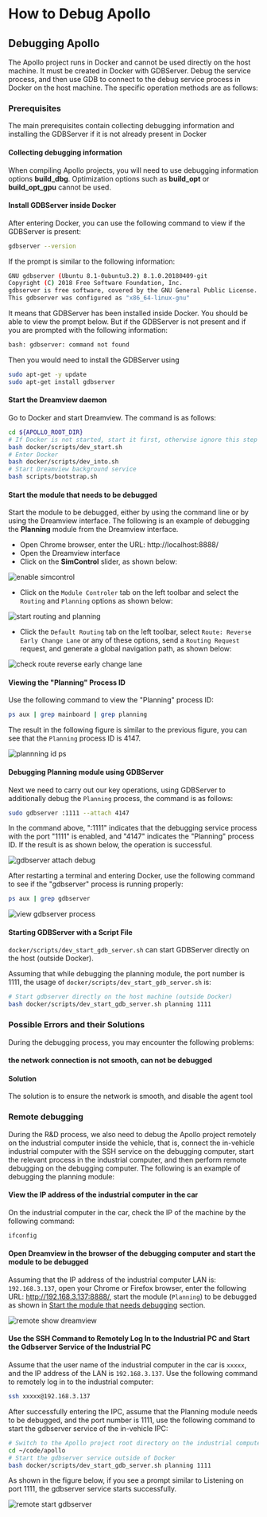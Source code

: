 # How to Debug Apollo

## Debugging Apollo

The Apollo project runs in Docker and cannot be used directly on the host
machine. It must be created in Docker with GDBServer. Debug the service process,
and then use GDB to connect to the debug service process in Docker on the host
machine. The specific operation methods are as follows:

### Prerequisites

The main prerequisites contain collecting debugging information and installing
the GDBServer if it is not already present in Docker

#### Collecting debugging information

When compiling Apollo projects, you will need to use debugging information
options **build_dbg**. Optimization options such as **build_opt** or
**build_opt_gpu** cannot be used.

#### Install GDBServer inside Docker

After entering Docker, you can use the following command to view if the
GDBServer is present:

```bash
gdbserver --version
```

If the prompt is similar to the following information:

```bash
GNU gdbserver (Ubuntu 8.1-0ubuntu3.2) 8.1.0.20180409-git
Copyright (C) 2018 Free Software Foundation, Inc.
gdbserver is free software, covered by the GNU General Public License.
This gdbserver was configured as "x86_64-linux-gnu"
```

It means that GDBServer has been installed inside Docker. You should be able to
view the prompt below. But if the GDBServer is not present and if you are
prompted with the following information:

```bash
bash: gdbserver: command not found
```

Then you would need to install the GDBServer using

```bash
sudo apt-get -y update
sudo apt-get install gdbserver
```

#### Start the Dreamview daemon

Go to Docker and start Dreamview. The command is as follows:

```bash
cd ${APOLLO_ROOT_DIR}
# If Docker is not started, start it first, otherwise ignore this step
bash docker/scripts/dev_start.sh
# Enter Docker
bash docker/scripts/dev_into.sh
# Start Dreamview background service
bash scripts/bootstrap.sh
```

#### Start the module that needs to be debugged

Start the module to be debugged, either by using the command line or by using
the Dreamview interface. The following is an example of debugging the
**Planning** module from the Dreamview interface.

- Open Chrome browser, enter the URL: http://localhost:8888/
- Open the Dreamview interface
- Click on the **SimControl** slider, as shown below:

![enable simcontrol](images/build_debug/enable_simcontrol.png)

- Click on the `Module Controler` tab on the left toolbar and select the
  `Routing` and `Planning` options as shown below:

![start routing and planning](images/build_debug/start_routing_and_planning.png)

- Click the `Default Routing` tab on the left toolbar, select
  `Route: Reverse Early Change Lane` or any of these options, send a
  `Routing Request` request, and generate a global navigation path, as shown
  below:

![check route reverse early change lane](images/build_debug/check_route_reverse_early_change_lane.png)

#### Viewing the "Planning" Process ID

Use the following command to view the "Planning" process ID:

```bash
ps aux | grep mainboard | grep planning
```

The result in the following figure is similar to the previous figure, you can
see that the `Planning` process ID is 4147.

![plannning id ps](images/build_debug/planning_id_ps.png)

#### Debugging Planning module using GDBServer

Next we need to carry out our key operations, using GDBServer to additionally
debug the `Planning` process, the command is as follows:

```bash
sudo gdbserver :1111 --attach 4147
```

In the command above, ":1111" indicates that the debugging service process with
the port "1111" is enabled, and "4147" indicates the "Planning" process ID. If
the result is as shown below, the operation is successful.

![gdbserver attach debug](images/build_debug/gdbserver_attach_debug.png)

After restarting a terminal and entering Docker, use the following command to
see if the "gdbserver" process is running properly:

```bash
ps aux | grep gdbserver
```

![view gdbserver process](images/build_debug/view_gdbserver_process.png)

#### Starting GDBServer with a Script File

`docker/scripts/dev_start_gdb_server.sh` can start GDBServer directly on the
host (outside Docker).

Assuming that while debugging the planning module, the port number is 1111, the
usage of `docker/scripts/dev_start_gdb_server.sh` is:

```bash
# Start gdbserver directly on the host machine (outside Docker)
bash docker/scripts/dev_start_gdb_server.sh planning 1111
```

### Possible Errors and their Solutions

During the debugging process, you may encounter the following problems:

#### the network connection is not smooth, can not be debugged

#### Solution

The solution is to ensure the network is smooth, and disable the agent tool

### Remote debugging

During the R&D process, we also need to debug the Apollo project remotely on the
industrial computer inside the vehicle, that is, connect the in-vehicle
industrial computer with the SSH service on the debugging computer, start the
relevant process in the industrial computer, and then perform remote debugging
on the debugging computer. The following is an example of debugging the planning
module:

#### View the IP address of the industrial computer in the car

On the industrial computer in the car, check the IP of the machine by the
following command:

```bash
ifconfig
```

#### Open Dreamview in the browser of the debugging computer and start the module to be debugged

Assuming that the IP address of the industrial computer LAN is: `192.168.3.137`,
open your Chrome or Firefox browser, enter the following URL:
http://192.168.3.137:8888/, start the module (`Planning`) to be debugged as
shown in
[Start the module that needs debugging](#Start-the-module-that-needs-to-be-debugged)
section.

![remote show dreamview](images/build_debug/remote_show_dreamview.png)

#### Use the SSH Command to Remotely Log In to the Industrial PC and Start the Gdbserver Service of the Industrial PC

Assume that the user name of the industrial computer in the car is `xxxxx`, and
the IP address of the LAN is `192.168.3.137`. Use the following command to
remotely log in to the industrial computer:

```bash
ssh xxxxx@192.168.3.137
```

After successfully entering the IPC, assume that the Planning module needs to be
debugged, and the port number is 1111, use the following command to start the
gdbserver service of the in-vehicle IPC:

```bash
# Switch to the Apollo project root directory on the industrial computer
cd ~/code/apollo
# Start the gdbserver service outside of Docker
bash docker/scripts/dev_start_gdb_server.sh planning 1111
```

As shown in the figure below, if you see a prompt similar to Listening on port
1111, the gdbserver service starts successfully.

![remote start gdbserver](images/build_debug/remote_start_gdbserver.png)
